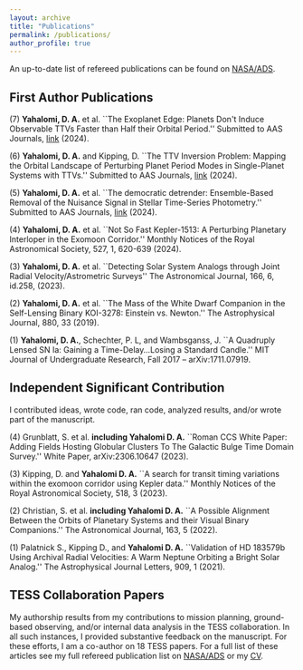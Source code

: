 ```yaml
---
layout: archive
title: "Publications"
permalink: /publications/
author_profile: true
---
```



An up-to-date list of refereed publications can be found on [NASA/ADS](https://ui.adsabs.harvard.edu/search/filter_property_fq_property=AND&filter_property_fq_property=property%3A%22refereed%22&fq=%7B!type%3Daqp%20v%3D%24fq_property%7D&fq_property=(property%3A%22refereed%22)&q=%20author%3A%22yahalomi%2C%20daniel%22%20&sort=date%20desc%2C%20bibcode%20desc&p_=0). 


## First Author Publications

(7) **Yahalomi, D. A.** et al. ``The Exoplanet Edge: Planets Don't Induce Observable TTVs Faster than Half their Orbital Period.'' Submitted to AAS Journals, [link](https://drive.google.com/file/d/1wNfkRKNWZ-glTBjVCFXdzhWSw7WjRQHj/view?usp=sharing) (2024). <br>

(6) **Yahalomi, D. A.** and Kipping, D. ``The TTV Inversion Problem: Mapping the Orbital Landscape of Perturbing Planet Period Modes in Single-Planet Systems with TTVs.'' Submitted to AAS Journals, [link](https://drive.google.com/file/d/1qscXlaJZWKy6uhTreVAX056BYbnxjJoB/view?usp=sharing) (2024). <br>

(5) **Yahalomi, D. A.** et al. ``The democratic detrender: Ensemble-Based Removal of the Nuisance Signal in Stellar Time-Series Photometry.'' Submitted to AAS Journals, [link](https://drive.google.com/file/d/1V3XNY_Ka1S9AHDHVvBnvWTDO0FlG7MVh/view?usp=sharing) (2024). <br>

(4) **Yahalomi, D. A.** et al. ``Not So Fast Kepler-1513: A Perturbing Planetary Interloper in the Exomoon Corridor.'' Monthly Notices of the Royal Astronomical Society, 527, 1, 620-639 (2024). <br>

(3) **Yahalomi, D. A.** et al. ``Detecting Solar System Analogs through Joint Radial Velocity/Astrometric Surveys'' The Astronomical Journal, 166, 6, id.258, (2023). <br>

(2) **Yahalomi, D. A.** et al. ``The Mass of the White Dwarf Companion in the Self-Lensing Binary KOI-3278: Einstein vs. Newton.'' The Astrophysical Journal, 880, 33 (2019). <br>

(1) **Yahalomi, D. A.**, Schechter, P. L, and Wambsganss, J. ``A Quadruply Lensed SN Ia: Gaining a Time-Delay…Losing a Standard Candle.'' MIT Journal of Undergraduate Research, Fall 2017 – arXiv:1711.07919. <br>





## Independent Significant Contribution

I contributed ideas, wrote code, ran code, analyzed results, and/or wrote part of the manuscript. <br>


(4) Grunblatt, S. et al. **including Yahalomi D. A.** ``Roman CCS White Paper: Adding Fields Hosting Globular Clusters To The Galactic Bulge Time Domain Survey.'' White Paper, arXiv:2306.10647 (2023). <br>

(3) Kipping, D. and **Yahalomi D. A.** ``A search for transit timing variations within the exomoon corridor using Kepler data.'' Monthly Notices of the Royal Astronomical Society, 518, 3 (2023). <br>

(2) Christian, S. et al. **including Yahalomi D. A.** ``A Possible Alignment Between the Orbits of Planetary Systems and their Visual Binary Companions.'' The Astronomical Journal, 163, 5 (2022). <br>

(1) Palatnick S., Kipping D., and **Yahalomi D. A.** ``Validation of HD 183579b Using Archival Radial Velocities: A Warm Neptune Orbiting a Bright Solar Analog.'' The Astrophysical Journal Letters, 909, 1 (2021). <br>


## TESS Collaboration Papers 

My authorship results from my contributions to mission planning, ground-based observing, and/or internal data analysis in the TESS collaboration. In all such instances, I provided substantive feedback on the manuscript. For these efforts, I am a co-author on 18 TESS papers. For a full list of these articles see my full refereed publication list on [NASA/ADS](https://ui.adsabs.harvard.edu/search/filter_property_fq_property=AND&filter_property_fq_property=property%3A%22refereed%22&fq=%7B!type%3Daqp%20v%3D%24fq_property%7D&fq_property=(property%3A%22refereed%22)&q=%20author%3A%22yahalomi%2C%20d%22%20&sort=date%20desc%2C%20bibcode%20desc&p_=0) or my [CV](https://dyahalomi.github.io/dyahalomiCV.pdf).

